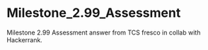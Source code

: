 # Milestone_2.99_Assessment
Milestone 2.99 Assessment answer from TCS fresco in collab with Hackerrank.
